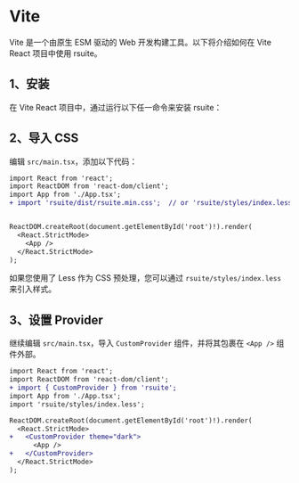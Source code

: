 # Vite

Vite 是一个由原生 ESM 驱动的 Web 开发构建工具。以下将介绍如何在 Vite React 项目中使用 rsuite。

## 1、安装

在 Vite React 项目中，通过运行以下任一命令来安装 rsuite：

<!--{include:<install-guide>}-->

## 2、导入 CSS

编辑 `src/main.tsx`，添加以下代码：

```diff
import React from 'react';
import ReactDOM from 'react-dom/client';
import App from './App.tsx';
+ import 'rsuite/dist/rsuite.min.css';  // or 'rsuite/styles/index.less';


ReactDOM.createRoot(document.getElementById('root')!).render(
  <React.StrictMode>
    <App />
  </React.StrictMode>
);
```

如果您使用了 Less 作为 CSS 预处理，您可以通过 `rsuite/styles/index.less` 来引入样式。

## 3、设置 Provider

继续编辑 `src/main.tsx`，导入 `CustomProvider` 组件，并将其包裹在 `<App />` 组件外部。

```diff
import React from 'react';
import ReactDOM from 'react-dom/client';
+ import { CustomProvider } from 'rsuite';
import App from './App.tsx';
import 'rsuite/styles/index.less';

ReactDOM.createRoot(document.getElementById('root')!).render(
  <React.StrictMode>
+   <CustomProvider theme="dark">
      <App />
+   </CustomProvider>
  </React.StrictMode>
);
```

